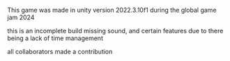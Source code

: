 This game was made in unity version 2022.3.10f1 during the global game jam 2024

this is an incomplete build missing sound, and certain features due to there being a lack of time management

all collaborators made a contribution
